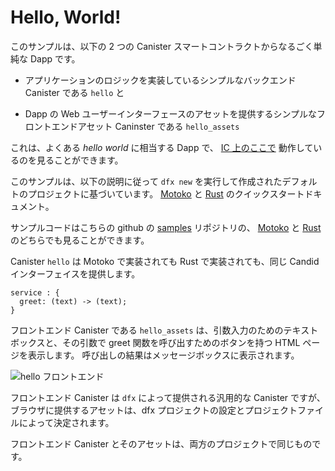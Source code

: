 # Hello, World!

このサンプルは、以下の 2 つの Canister スマートコントラクトからなるごく単純な Dapp です。

- アプリケーションのロジックを実装しているシンプルなバックエンド Canister である `hello` と

- Dapp の Web ユーザーインターフェースのアセットを提供するシンプルなフロントエンドアセット Caninster である `hello_assets`

これは、よくある _hello world_ に相当する Dapp で、 [IC 上のここで](https://6lqbm-ryaaa-aaaai-qibsa-cai.ic0.app/) 動作しているのを見ることができます。

このサンプルは、以下の説明に従って `dfx new` を実行して作成されたデフォルトのプロジェクトに基づいています。 [Motoko](../quickstart/local-quickstart.xml) と [Rust](../rust-guide/rust-quickstart.xml) のクイックスタートドキュメント。

サンプルコードはこちらの github の [samples](https://github.com/dfinity/examples) リポジトリの、 [Motoko](https://github.com/dfinity/examples/tree/master/motoko/hello) と [Rust](https://github.com/dfinity/examples/tree/master/rust/hello) のどちらでも見ることができます。

Canister `hello` は Motoko で実装されても Rust で実装されても、同じ Candid インターフェイスを提供します。

    service : {
      greet: (text) -> (text);
    }

フロントエンド Canister である `hello_assets` は、引数入力のためのテキストボックスと、その引数で greet 関数を呼び出すためのボタンを持つ HTML ページを表示します。 呼び出しの結果はメッセージボックスに表示されます。

![hello フロントエンド](_attachments/hello.png)

フロントエンド Canister は `dfx` によって提供される汎用的な Canister ですが、 ブラウザに提供するアセットは、dfx プロジェクトの設定とプロジェクトファイルによって決定されます。

フロントエンド Canister とそのアセットは、両方のプロジェクトで同じものです。

<!--
# Hello, World!

This sample demonstrates a dead simple dapp consisting of two canisters:

-   a simple backend canister, `hello`, implementing the logic of the application, and

-   a simple frontend asset canister, `hello_assets`, serving the assets of the dapp’s web user interface.

It is the dapp equivalent of the ubiquitous *hello world* and can be seen running [here on the IC](https://6lqbm-ryaaa-aaaai-qibsa-cai.ic0.app/).

This sample is based on the default project created by running `dfx new` as described in the quickstart documents.

The sample code is available from the [samples](https://github.com/dfinity/examples) repository in both [Motoko](https://github.com/dfinity/examples/tree/master/motoko/hello) and [Rust](https://github.com/dfinity/examples/tree/master/rust/hello).

Canister `hello`, whether implemented in Motoko or Rust, presents the same Candid interface:

    service : {
      greet: (text) -> (text);
    }

The frontend canister, `hello_assets`, displays an HTML page with a text box for the argument and a button for calling the function greet with that argument. The result of the call is displayed in a message box.

![hello frontend](_attachments/hello.png)

The frontend canister is a generic canister provided by `dfx` but the assets it serves to browsers are determined by the dfx project settings and project files.

The frontend canister and its assets are identical for both projects.

-->
